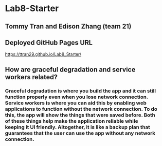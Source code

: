 # Lab8-Starter
## Tommy Tran and Edison Zhang (team 21)
## Deployed GitHub Pages URL
https://ttran29.github.io/Lab8_Starter/
## How are graceful degradation and service workers related?
### Graceful degradation is where you build the app and it can still function properly even when you lose network connection. Service workers is where you can aid this by enabling web applications to function without the network connection. To do this, the app will show the things that were saved before. Both of these things help make the application reliable while keeping it UI friendly. Altogether, it is like a backup plan that guarantees that the user can use the app without any network connection.

